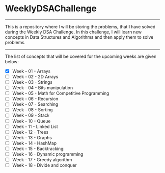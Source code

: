 # WeeklyDSAChallenge

---

This is a repository where I will be storing the problems, that I have solved during the Weekly DSA Challenge. In this challenge, I will learn new concepts in Data Structures and Algorithms and then apply them to solve problems.

---

The list of concepts that will be covered for the upcoming weeks are given below:

- [x]  Week - 01 - Arrays
- [ ]  Week - 02 - 2D Arrays
- [ ]  Week - 03 - Strings
- [ ]  Week - 04 - Bits manipulation
- [ ]  Week - 05 - Math for Competitive Programming
- [ ]  Week - 06 - Recursion
- [ ]  Week - 07 - Searching
- [ ]  Week - 08 - Sorting
- [ ]  Week - 09 - Stack
- [ ]  Week - 10 - Queue
- [ ]  Week - 11 - Linked List
- [ ]  Week - 12 - Trees
- [ ]  Week - 13 - Graphs
- [ ]  Week - 14 - HashMap
- [ ]  Week - 15 - Backtracking
- [ ]  Week - 16 - Dynamic programming
- [ ]  Week - 17 - Greedy algorithm
- [ ]  Week - 18 - Divide and conquer